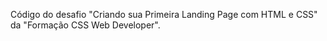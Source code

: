 Código do desafio "Criando sua Primeira Landing Page com HTML e CSS" da "Formação CSS Web Developer".
